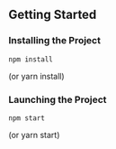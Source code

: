 ## Getting Started 

### Installing the Project
```
npm install
```
(or yarn install)

### Launching the Project
```
npm start
```
(or yarn start)


